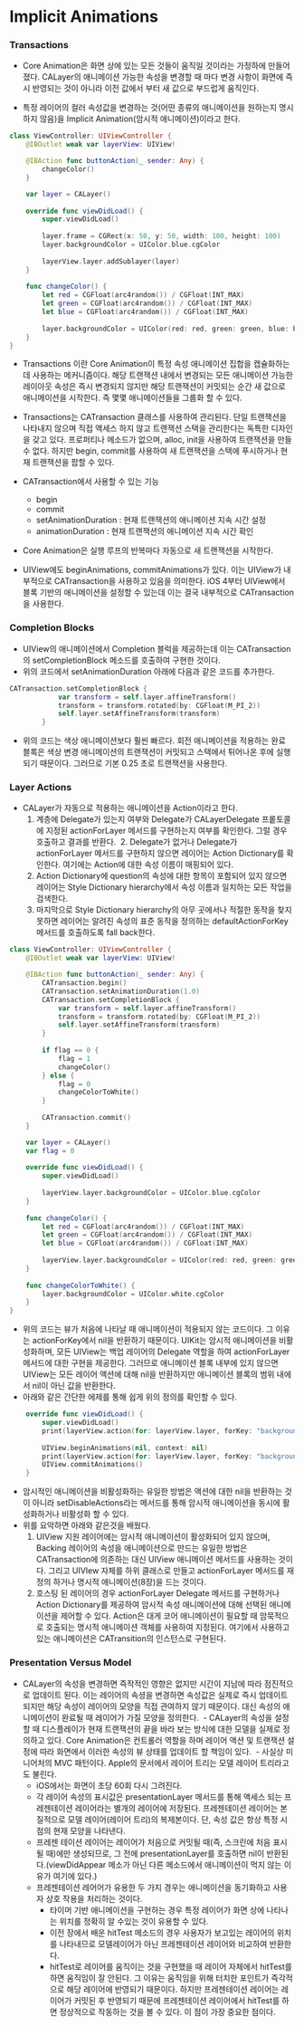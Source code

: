 # Implicit Animations

### Transactions
- Core Animation은 화면 상에 있는 모든 것들이 움직일 것이라는 가정하에 만들어졌다. CALayer의 애니메이션 가능한 속성을 변경할 때 마다 변경 사항이 화면에 즉시 반영되는 것이 아니라 이전 값에서 부터 새 값으로 부드럽게 움직인다.

- 특정 레이어의 컬러 속성값을 변경하는 것(어떤 종류의 애니메이션을 원하는지 명시하지 않음)을 Implicit Animation(암시적 애니메이션)이라고 한다.
```Swift
class ViewController: UIViewController {
    @IBOutlet weak var layerView: UIView!

    @IBAction func buttonAction(_ sender: Any) {
        changeColor()
    }

    var layer = CALayer()
    
    override func viewDidLoad() {
        super.viewDidLoad()
        
        layer.frame = CGRect(x: 50, y: 50, width: 100, height: 100)
        layer.backgroundColor = UIColor.blue.cgColor
        
        layerView.layer.addSublayer(layer)
    }
    
    func changeColor() {
        let red = CGFloat(arc4random()) / CGFloat(INT_MAX)
        let green = CGFloat(arc4random()) / CGFloat(INT_MAX)
        let blue = CGFloat(arc4random()) / CGFloat(INT_MAX)
        
        layer.backgroundColor = UIColor(red: red, green: green, blue: blue, alpha: 1.0).cgColor
    }
}
```
- Transactions 이란 Core Animation이 특정 속성 애니메이션 집합을 캡슐화하는데 사용하는 메커니즘이다. 해당 트랜잭션 내에서 변경되는 모든 애니메이션 가능한 레이아웃 속성은 즉시 변경되지 않지만 해당 트랜잭션이 커밋되는 순간 새 값으로 애니메이션을 시작한다. 즉 몇몇 애니메이션들을 그룹화 할 수 있다.

- Transactions는 CATransaction 클래스를 사용하여 관리된다. 단일 트랜잭션을 나타내지 않으며 직접 액세스 하지 않고 트랜잭션 스택을 관리한다는 독특한 디자인을 갖고 있다. 프로퍼티나 메소드가 없으며, alloc, init을 사용하여 트랜잭션을 만들 수 없다. 하지만 begin, commit를 사용하여 새 트랜잭션을 스택에 푸시하거나 현재 트랜잭션을 팝할 수 있다.

- CATransaction에서 사용할 수 있는 기능
  - begin
  - commit
  - setAnimationDuration : 현재 트랜잭션의 애니메이션 지속 시간 설정
  - animationDuration : 현재 트랜잭션의 애니메이션 지속 시간 확인

- Core Animation은 실행 루프의 반복마다 자동으로 새 트랜잭션을 시작한다.
- UIView에도 beginAnimations, commitAnimations가 있다. 이는 UIView가 내부적으로 CATransaction을 사용하고 있음을 의미한다. iOS 4부터 UIView에서 블록 기반의 애니메이션을 설정할 수 있는데 이는 결국 내부적으로 CATransaction을 사용한다.

### Completion Blocks
- UIView의 애니메이션에서 Completion 블럭을 제공하는데 이는 CATransaction의 setCompletionBlock 메소드를 호출하여 구현한 것이다.
- 위의 코드에서 setAnimationDuration 아래에 다음과 같은 코드를 추가한다.
```Swift
CATransaction.setCompletionBlock {
            var transform = self.layer.affineTransform()
            transform = transform.rotated(by: CGFloat(M_PI_2))
            self.layer.setAffineTransform(transform)
        }
```
- 위의 코드는 색상 애니메이션보다 훨씬 빠르다. 회전 애니메이션을 적용하는 완료 블록은 색상 변경 애니메이션의 트랜잭션이 커밋되고 스택에서 튀어나온 후에 실행되기 때문이다. 그러므로 기본 0.25 초로 트랜잭션을 사용한다.

### Layer Actions
- CALayer가 자동으로 적용하는 애니메이션을 Action이라고 한다.
  1. 계층에 Delegate가 있는지 여부와 Delegate가 CALayerDelegate 프롵토콜에 지정된 actionForLayer 메서드를 구현하는지 여부를 확인한다. 그럴 경우 호출하고 결과를 반환다.
  2. Delegate가 없거나 Delegate가 actionForLayer 메서드를 구현하지 않으면 레이어는 Action Dictionary를 확인한다. 여기에는 Action에 대한 속성 이름이 매핑되어 있다.
  3. Action Dictionary에 question의 속성에 대한 항목이 포함되어 있지 않으면 레이어는 Style Dictionary hierarchy에서 속성 이름과 일치하는 모든 작업을 검색한다.
  4. 마지막으로 Style Dictionary hierarchy의 아무 곳에서나 적절한 동작을 찾지 못하면 레이어는 알려진 속성의 표준 동작을 정의하는 defaultActionForKey 메서드를 호출하도록 fall back한다.

```Swift
class ViewController: UIViewController {
    @IBOutlet weak var layerView: UIView!

    @IBAction func buttonAction(_ sender: Any) {
        CATransaction.begin()
        CATransaction.setAnimationDuration(1.0)
        CATransaction.setCompletionBlock {
            var transform = self.layer.affineTransform()
            transform = transform.rotated(by: CGFloat(M_PI_2))
            self.layer.setAffineTransform(transform)
        }
        
        if flag == 0 {
            flag = 1
            changeColor()
        } else {
            flag = 0
            changeColorToWhite()
        }
        
        CATransaction.commit()
    }

    var layer = CALayer()
    var flag = 0
    
    override func viewDidLoad() {
        super.viewDidLoad()
        
        layerView.layer.backgroundColor = UIColor.blue.cgColor
    }
    
    func changeColor() {
        let red = CGFloat(arc4random()) / CGFloat(INT_MAX)
        let green = CGFloat(arc4random()) / CGFloat(INT_MAX)
        let blue = CGFloat(arc4random()) / CGFloat(INT_MAX)
        
        layerView.layer.backgroundColor = UIColor(red: red, green: green, blue: blue, alpha: 1.0).cgColor
    }
    
    func changeColorToWhite() {
        layer.backgroundColor = UIColor.white.cgColor
    }
}
```
- 위의 코드는 뷰가 처음에 나타날 때 애니메이션이 적용되지 않는 코드이다. 그 이유는 actionForKey에서 nil을 반환하기 때문이다. UIKit는 암시적 애니메이션을 비활성화하며, 모든 UIView는 백업 레이어의 Delegate 역할을 하여 actionForLayer 메서드에 대한 구현을 제공한다. 그러므로 애니메이션 블록 내부에 있지 않으면 UIView는 모든 레이어 액션에 대해 nil을 반환하지만 애니메이션 블록의 범위 내에서 nil이 아닌 값을 반환한다.
- 아래와 같은 간단한 에제를 통해 쉽게 위의 정의를 확인할 수 있다.
```Swift
    override func viewDidLoad() {
        super.viewDidLoad()   
        print(layerView.action(for: layerView.layer, forKey: "backgroundColor") ?? "nil")
        
        UIView.beginAnimations(nil, context: nil)
        print(layerView.action(for: layerView.layer, forKey: "backgroundColor") ?? "nil")
        UIView.commitAnimations()
    }
```
- 암시적인 애니메이션을 비활성화하는 유일한 방법은 액션에 대한 nil을 반환하는 것이 아니라 setDisableActions라는 메서드를 통해 암시적 애니메이션을 동시에 활성화하거나 비활성화 할 수 있다.
- 위를 요악하면 아래와 같은것을 배웠다.
  1. UIView 지원 레이어에는 암시적 애니메이션이 활성화되어 있지 않으며, Backing 레이어의 속성을 애니메이션으로 만드는 유일한 방법은 CATransaction에 의존하는 대신 UIView 애니메이션 메서드를 사용하는 것이다. 그리고 UIVIew 자체를 하위 클래스로 만들고 actionForLayer 메서드를 재정의 하거나 명시적 애니메이션(8장)을 드는 것이다.
  2. 호스팅 된 레이어의 경우 actionForLayer Delegate 메서드를 구현하거나 Action Dictionary를 제공하여 암시적 속성 애니메이션에 대해 선택된 애니메이션을 제어할 수 있다. Action은 대게 코어 애니메이션이 필요할 때 암묵적으로 호출되는 명시적 애니메이션 객체를 사용하여 지정된다. 여기에서 사용하고 있는 애니메이션은 CATransition의 인스턴스로 구현된다.

### Presentation Versus Model
- CALayer의 속성을 변경하면 즉작적인 영향은 없지만 시간이 지남에 따라 점진적으로 업데이트 된다. 이는 레이어의 속셩을 변경하면 속성값은 실제로 즉시 업데이트 되지만 해당 속성이 레이어의 모양을 직접 관여하지 않기 때문이다. 대신 속성의 애니메이션이 완료될 때 레이어가 가질 모양을 정의한다.
  - CALayer의 속성을 설정할 때 디스플레이가 현재 트랜잭션의 끝을 바라 보는 방식에 대한 모델을 실제로 정의하고 있다. Core Animation은 컨트롤러 역할을 하며 레이어 액션 및 트랜잭션 설정에 따라 화면에서 이러한 속성의 뷰 상태를 업데이트 할 책임이 있다.
  - 사실상 미니어처의 MVC 패턴이다. Apple의 문서에서 레이어 트리는 모델 레이어 트리라고도 불린다.
  - iOS에서는 화면이 초당 60회 다시 그려진다.
  - 각 레이어 속성의 표시값은 presentationLayer 메서드를 통해 액세스 되는 프레젠테이션 레이어라는 별개의 레이어에 저장된다. 프레젠테이션 레이어는 본질적으로 모델 레이어(레이어 트리)의 복제본이다.
  단, 속성 값은 항상 특정 시점의 현재 모양을 나타낸다.
  - 프레젠 테이션 레이어는 레이어가 처음으로 커밋될 때(즉, 스크린에 처음 표시될 때)에만 생성되므로, 그 전에 presentationLayer를 호출하면 nil이 반환된다.(viewDidAppear 메소가 아닌 다른 메소드에서 애니메이션이 먹지 않는 이유가 여기에 있다.)
  - 프레젠테이션 레어어가 유용한 두 가지 경우는 애니메이션을 동기화하고 사용자 상호 작용을 처리하는 것이다.
    - 타이머 기반 애니메이션을 구현하는 경우 특정 레이어가 화면 상에 나타나는 위치를 정확히 알 수있는 것이 유용할 수 있다.
    - 이전 장에서 배운 hitTest 메소드의 경우 사용자가 보고있는 레이어의 위치를 나타내므로 모델레이어가 아닌 프레젠테이션 레이어와 비교하여 반환한다.
    - hitTest로 레이어를 움직이는 것을 구현했을 때 레이어 자체에서 hitTest를 하면 움직임이 잘 안된다. 그 이유는 움직임을 위해 터치한 포인트가 즉각적으로 해당 레이어에 반영되기 때문이다. 하지만 프레젠테이션 레이어는 레이어가 커밋된 후 반영되기 때문에 프레젠테이션 레이어에서 hitTest를 하면 정상적으로 작동하는 것을 볼 수 있다. 이 점이 가장 중요한 점이다.
